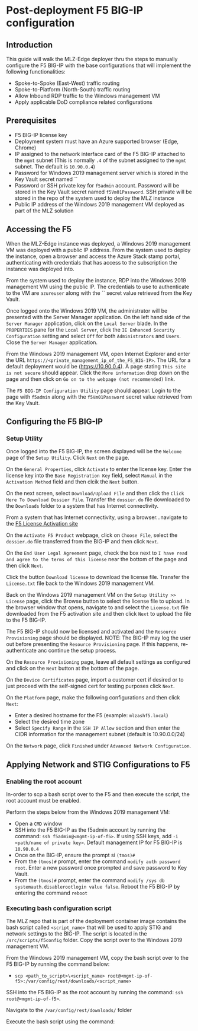 # Post-deployment F5 BIG-IP configuration

## Introduction

This guide will walk the MLZ-Edge deployer thru the steps to manually configure the F5 BIG-IP with the base configurations that will implement the following functionalities:

- Spoke-to-Spoke (East-West) traffic routing
- Spoke-to-Platform (North-South) traffic routing
- Allow Inbound RDP traffic to the Windows management VM
- Apply applicable DoD compliance related configurations

## Prerequisites

- F5 BIG-IP license key
- Deployment system must have an Azure supported browser (Edge, Chrome)
- IP assigned to the network interface card of the F5 BIG-IP attached to the `mgmt` subnet (This is normally `.4` of the subnet assigned to the `mgmt` subnet. The default is `10.90.0.4`)
- Password for Windows 2019 management server which is stored in the Key Vault secret named ``
- Password or SSH private key for `f5admin` account. Password will be stored in the Key Vault secret named `f5Vm01Password`. SSH private will be stored in the repo of the system used to deploy the MLZ instance
- Public IP address of the Windows 2019 management VM deployed as part of the MLZ solution

## Accessing the F5

When the MLZ-Edge instance was deployed, a Windows 2019 management VM was deployed with a public IP address. From the system used to deploy the instance, open a browser and access the Azure Stack stamp portal, authenticating with credentials that has access to the subscription the instance was deployed into.

From the system used to deploy the instance, RDP into the Windows 2019 management VM using the public IP. The credentials to use to authenticate to the VM are `azureuser` along with the `` secret value retrieved from the Key Vault.

Once logged onto the Windows 2019 VM, the administrator will be presented with the Server Manager application. On the left hand side of the `Server Manager` application, click on the `Local Server` blade. In the `PROPERTIES` pane for the `Local Server`, click the `IE Enhanced Security Configuration` setting and select `Off` for both `Administrators` and `Users`. Close the `Server Manager` application.

From the Windows 2019 management VM, open Internet Explorer and enter the URL `https://<private_management_ip_of_the_F5_BIG-IP>`. The URL for a default deployment would be (https://10.90.0.4). A page stating `This site is not secure` should appear. Click the `More information` drop down on the page and then click on `Go on to the webpage (not recommended)` link.

The `F5 BIG-IP Configuration Utility` page should appear. Login to the page with `f5admin` along with the `f5Vm01Password` secret value retrieved from the Key Vault.

## Configuring the F5 BIG-IP

### Setup Utility

Once logged into the F5 BIG-IP, the screen displayed will be the `Welcome` page of the `Setup Utility`. Click `Next` on the page.

On the `General Properties`, click `Activate` to enter the license key. Enter the license key into the `Base Registration Key` field, select `Manual` in the `Activation Method` field and then clcik the `Next` button.

On the next screen, select `Download/Upload File` and then click the `Click Here To Download Dossier File`. Transfer the `dossier.do` file downloaded to the `Downloads` folder to a system that has Internet connectivity.

From a system that has Internet connectivity, using a browser...navigate to the [F5 License Activation site](https://activate.f5.com/license)

On the `Activate F5 Product` webpage, click on `Choose File`, select the `dossier.do` file transferred from the BIG-IP and then click `Next`.

On the `End User Legal Agreement` page, check the box next to `I have read and agree to the terms of this license` near the bottom of the page and then click `Next`.

Click the button `Download license` to download the license file. Transfer the `License.txt` file back to the Windows 2019 management VM.

Back on the Windows 2019 management VM on the `Setup Utility >> License` page, click the Browse button to select the license file to upload. In the browser window that opens, navigate to and select the `License.txt` file downloaded from the F5 activation site and then click `Next` to upload the file to the F5 BIG-IP.

The F5 BIG-IP should now be licensed and activated and the `Resource Provisioning` page should be displayed. NOTE: The BIG-IP may log the user out before presenting the `Resource Provisioning` page. If this happens, re-authenticate anc continue the setup process.

On the `Resource Provisioning` page, leave all default settings as configured and click on the `Next` button at the bottom of the page.

On the `Device Certificates` page, import a customer cert if desired or to just proceed with the self-signed cert for testing purposes click `Next`.

On the `Platform` page, make the following configurations and then click `Next`:

- Enter a desired hostname for the F5 (example: `mlzashf5.local`)
- Select the desired time zone
- Select `Specify Range` in the `SSH IP Allow` section and then enter the CIDR information for the management subnet (default is 10.90.0.0/24)

On the `Network` page, click `Finished` under `Advanced Network Configuration`.

## Applying Network and STIG Configurations to F5

### Enabling the root account

In-order to scp a bash script over to the F5 and then execute the script, the root account must be enabled.

Perform the steps below from the Windows 2019 management VM:

- Open a `CMD` window
- SSH into the F5 BIG-IP as the f5admin account by running the command: `ssh f5admin@<mgmt-ip-of-f5>`. If using SSH keys, add `-i <path/name of private key>`. Default management IP for F5 BIG-IP is `10.90.0.4`
- Once on the BIG-IP, ensure the prompt si `(tmos)#`
- From the `(tmos)#` prompt, enter the command `modify auth password root`. Enter a new password once prompted and save password to Key Vault.
- From the `(tmos)#` prompt, enter the command `modify /sys db systemauth.disablerootlogin value false`. Reboot the F5 BIG-IP by entering the command `reboot`

### Executing bash configuration script

The MLZ repo that is part of the deployment container image contains the bash script called `<script_name>` that will be used to apply STIG and network settings to the BIG-IP. The script is located in the `/src/scripts/f5config` folder. Copy the script over to the Windows 2019 management VM.

From the Windows 2019 management VM, copy the bash script over to the F5 BIG-IP by running the command below:

- `scp <path_to_script>\<script_name> root@<mgmt-ip-of-f5>:/var/config/rest/downloads/<script_name>`

SSH into the F5 BIG-IP as the root account by running the command: `ssh root@<mgmt-ip-of-f5>`.

Navigate to the `/var/config/rest/downloads/` folder

Execute the bash script using the command: 
